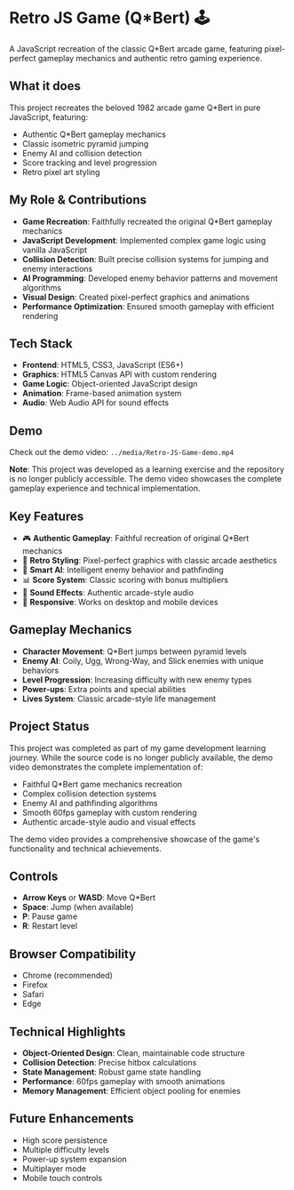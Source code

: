 # Retro JS Game (Q*Bert) 🕹️

A JavaScript recreation of the classic Q*Bert arcade game, featuring pixel-perfect gameplay mechanics and authentic retro gaming experience.

## What it does

This project recreates the beloved 1982 arcade game Q*Bert in pure JavaScript, featuring:
- Authentic Q*Bert gameplay mechanics
- Classic isometric pyramid jumping
- Enemy AI and collision detection
- Score tracking and level progression
- Retro pixel art styling

## My Role & Contributions

- **Game Recreation**: Faithfully recreated the original Q*Bert gameplay mechanics
- **JavaScript Development**: Implemented complex game logic using vanilla JavaScript
- **Collision Detection**: Built precise collision systems for jumping and enemy interactions
- **AI Programming**: Developed enemy behavior patterns and movement algorithms
- **Visual Design**: Created pixel-perfect graphics and animations
- **Performance Optimization**: Ensured smooth gameplay with efficient rendering

## Tech Stack

- **Frontend**: HTML5, CSS3, JavaScript (ES6+)
- **Graphics**: HTML5 Canvas API with custom rendering
- **Game Logic**: Object-oriented JavaScript design
- **Animation**: Frame-based animation system
- **Audio**: Web Audio API for sound effects

## Demo

Check out the demo video: `../media/Retro-JS-Game-demo.mp4`

**Note**: This project was developed as a learning exercise and the repository is no longer publicly accessible. The demo video showcases the complete gameplay experience and technical implementation.

## Key Features

- 🎮 **Authentic Gameplay**: Faithful recreation of original Q*Bert mechanics
- 🎨 **Retro Styling**: Pixel-perfect graphics with classic arcade aesthetics
- 🤖 **Smart AI**: Intelligent enemy behavior and pathfinding
- 📊 **Score System**: Classic scoring with bonus multipliers
- 🎵 **Sound Effects**: Authentic arcade-style audio
- 📱 **Responsive**: Works on desktop and mobile devices

## Gameplay Mechanics

- **Character Movement**: Q*Bert jumps between pyramid levels
- **Enemy AI**: Coily, Ugg, Wrong-Way, and Slick enemies with unique behaviors
- **Level Progression**: Increasing difficulty with new enemy types
- **Power-ups**: Extra points and special abilities
- **Lives System**: Classic arcade-style life management

## Project Status

This project was completed as part of my game development learning journey. While the source code is no longer publicly available, the demo video demonstrates the complete implementation of:

- Faithful Q*Bert game mechanics recreation
- Complex collision detection systems
- Enemy AI and pathfinding algorithms
- Smooth 60fps gameplay with custom rendering
- Authentic arcade-style audio and visual effects

The demo video provides a comprehensive showcase of the game's functionality and technical achievements.

## Controls

- **Arrow Keys** or **WASD**: Move Q*Bert
- **Space**: Jump (when available)
- **P**: Pause game
- **R**: Restart level

## Browser Compatibility

- Chrome (recommended)
- Firefox
- Safari
- Edge

## Technical Highlights

- **Object-Oriented Design**: Clean, maintainable code structure
- **Collision Detection**: Precise hitbox calculations
- **State Management**: Robust game state handling
- **Performance**: 60fps gameplay with smooth animations
- **Memory Management**: Efficient object pooling for enemies

## Future Enhancements

- High score persistence
- Multiple difficulty levels
- Power-up system expansion
- Multiplayer mode
- Mobile touch controls
